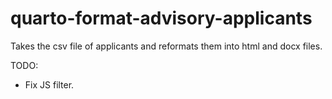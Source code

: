 # quarto-format-advisory-applicants

Takes the csv file of applicants and reformats them into html and docx files.

TODO:
- Fix JS filter.
